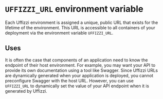 # `UFFIZZI_URL` environment variable

Each Uffizzi environment is assigned a unique, public URL that exists for the lifetime of the environment. This URL is accessible to all containers of your deployment via the environment variable `UFFIZZI_URL`. 
## Uses

It is often the case that components of an application need to know the endpoint of their host environment. For example, you may want your API to provide its own documentation using a tool like Swagger. Since Uffizzi URLs are dynamically generated when your application is deployed, you cannot preconfigure Swagger with the host URL. However, you can use `UFFIZZI_URL` to dynamically set the value of your API endpoint when it is generated by Uffizzi.